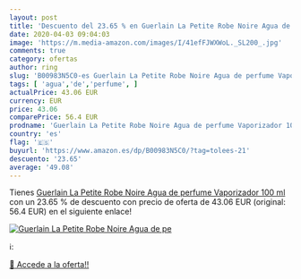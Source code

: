```yaml
---
layout: post
title: 'Descuento del 23.65 % en Guerlain La Petite Robe Noire Agua de pe'
date: 2020-04-03 09:04:03
image: 'https://m.media-amazon.com/images/I/41efFJWXWoL._SL200_.jpg'
comments: true
category: ofertas
author: ring
slug: 'B00983N5C0-es Guerlain La Petite Robe Noire Agua de perfume Vaporizador...'
tags: [ 'agua','de','perfume', ]
actualPrice: 43.06 EUR
currency: EUR
price: 43.06
comparePrice: 56.4 EUR
prodname: 'Guerlain La Petite Robe Noire Agua de perfume Vaporizador 100 ml'
country: 'es'
flag: '🇪🇸'
buyurl: 'https://www.amazon.es/dp/B00983N5C0/?tag=tolees-21'
descuento: '23.65'
average: '49.08'
---
```


Tienes [Guerlain La Petite Robe Noire Agua de perfume Vaporizador 100 ml](https://www.amazon.es/dp/B00983N5C0/?tag=tolees-21) con un 23.65 % de descuento con precio de oferta de 43.06 EUR (original: 56.4 EUR) en el siguiente enlace!

[![Guerlain La Petite Robe Noire Agua de pe](https://m.media-amazon.com/images/I/41efFJWXWoL._SL200_.jpg)](https://www.amazon.es/dp/B00983N5C0/?tag=tolees-21)

ℹ️:


[🛒 Accede a la oferta!!](https://www.amazon.es/dp/B00983N5C0/?tag=tolees-21)

